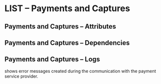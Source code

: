 # LIST &ndash; Payments and Captures



## Payments and Captures &ndash; Attributes


## Payments and Captures &ndash; Dependencies

## Payments and Captures &ndash; Logs
shows error messages created during the communication with the payment service provider.